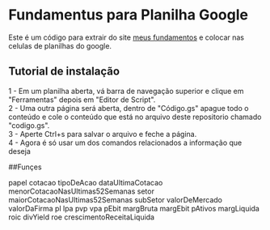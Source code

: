 # Fundamentus para Planilha Google
Este é um código para extrair do site <a href="http://fundamentus.com.br/">meus fundamentos</a> e colocar nas celulas de planilhas do google.

## Tutorial de instalação

1 - Em um planilha aberta, vá barra de navegação superior e clique em "Ferramentas" depois em "Editor de Script".  
2 - Uma outra página será aberta, dentro de "Código.gs" apague todo o conteúdo e cole o conteúdo que está no arquivo deste repositorio chamado "codigo.gs".  
3 - Aperte Ctrl+s para salvar o arquivo e feche a página.  
4 - Agora é só usar um dos comandos relacionados a informação que deseja    

##Funçes

papel
cotacao
tipoDeAcao
dataUltimaCotacao
menorCotacaoNasUltimas52Semanas
setor
maiorCotacaoNasUltimas52Semanas
subSetor
valorDeMercado
valorDaFirma
pl
lpa
pvp
vpa
pEbit
margBruta
margEbit
pAtivos
margLiquida
roic
divYield
roe
crescimentoReceitaLiquida

